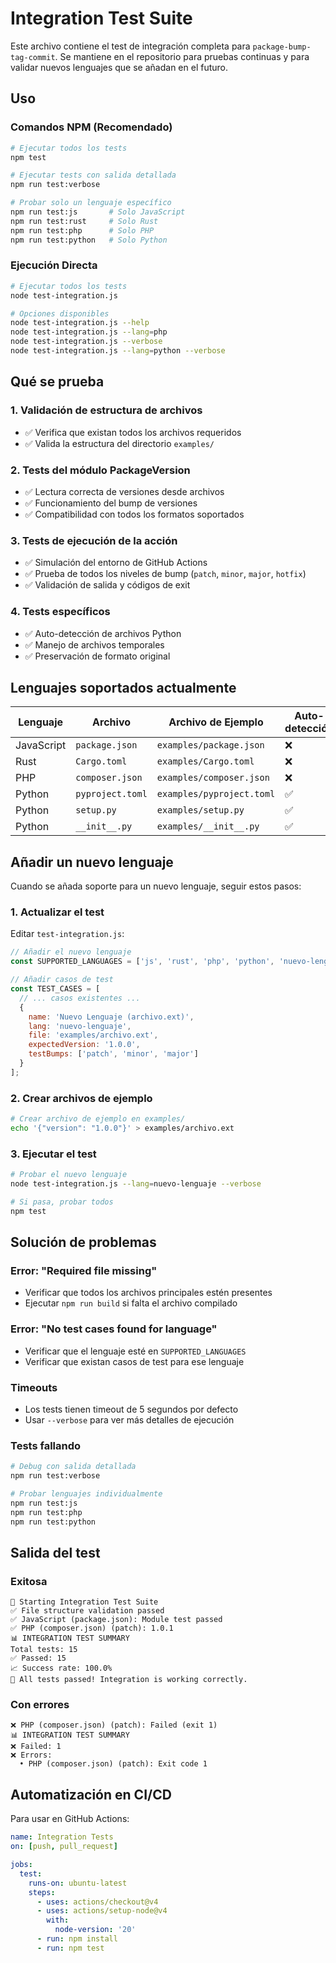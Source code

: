 # Integration Test Suite

Este archivo contiene el test de integración completa para `package-bump-tag-commit`. Se mantiene en el repositorio para pruebas continuas y para validar nuevos lenguajes que se añadan en el futuro.

## Uso

### Comandos NPM (Recomendado)

```bash
# Ejecutar todos los tests
npm test

# Ejecutar tests con salida detallada
npm run test:verbose

# Probar solo un lenguaje específico
npm run test:js       # Solo JavaScript
npm run test:rust     # Solo Rust
npm run test:php      # Solo PHP
npm run test:python   # Solo Python
```

### Ejecución Directa

```bash
# Ejecutar todos los tests
node test-integration.js

# Opciones disponibles
node test-integration.js --help
node test-integration.js --lang=php
node test-integration.js --verbose
node test-integration.js --lang=python --verbose
```

## Qué se prueba

### 1. Validación de estructura de archivos
- ✅ Verifica que existan todos los archivos requeridos
- ✅ Valida la estructura del directorio `examples/`

### 2. Tests del módulo PackageVersion
- ✅ Lectura correcta de versiones desde archivos
- ✅ Funcionamiento del bump de versiones
- ✅ Compatibilidad con todos los formatos soportados

### 3. Tests de ejecución de la acción
- ✅ Simulación del entorno de GitHub Actions
- ✅ Prueba de todos los niveles de bump (`patch`, `minor`, `major`, `hotfix`)
- ✅ Validación de salida y códigos de exit

### 4. Tests específicos
- ✅ Auto-detección de archivos Python
- ✅ Manejo de archivos temporales
- ✅ Preservación de formato original

## Lenguajes soportados actualmente

| Lenguaje | Archivo | Archivo de Ejemplo | Auto-detección | Status |
|----------|---------|-------------------|----------------|---------|
| JavaScript | `package.json` | `examples/package.json` | ❌ | ✅ |
| Rust | `Cargo.toml` | `examples/Cargo.toml` | ❌ | ✅ |
| PHP | `composer.json` | `examples/composer.json` | ❌ | ✅ |
| Python | `pyproject.toml` | `examples/pyproject.toml` | ✅ | ✅ |
| Python | `setup.py` | `examples/setup.py` | ✅ | ✅ |
| Python | `__init__.py` | `examples/__init__.py` | ✅ | ✅ |

## Añadir un nuevo lenguaje

Cuando se añada soporte para un nuevo lenguaje, seguir estos pasos:

### 1. Actualizar el test

Editar `test-integration.js`:

```javascript
// Añadir el nuevo lenguaje
const SUPPORTED_LANGUAGES = ['js', 'rust', 'php', 'python', 'nuevo-lenguaje'];

// Añadir casos de test
const TEST_CASES = [
  // ... casos existentes ...
  {
    name: 'Nuevo Lenguaje (archivo.ext)',
    lang: 'nuevo-lenguaje',
    file: 'examples/archivo.ext',
    expectedVersion: '1.0.0',
    testBumps: ['patch', 'minor', 'major']
  }
];
```

### 2. Crear archivos de ejemplo

```bash
# Crear archivo de ejemplo en examples/
echo '{"version": "1.0.0"}' > examples/archivo.ext
```

### 3. Ejecutar el test

```bash
# Probar el nuevo lenguaje
node test-integration.js --lang=nuevo-lenguaje --verbose

# Si pasa, probar todos
npm test
```

## Solución de problemas

### Error: "Required file missing"
- Verificar que todos los archivos principales estén presentes
- Ejecutar `npm run build` si falta el archivo compilado

### Error: "No test cases found for language"
- Verificar que el lenguaje esté en `SUPPORTED_LANGUAGES`
- Verificar que existan casos de test para ese lenguaje

### Timeouts
- Los tests tienen timeout de 5 segundos por defecto
- Usar `--verbose` para ver más detalles de ejecución

### Tests fallando
```bash
# Debug con salida detallada
npm run test:verbose

# Probar lenguajes individualmente
npm run test:js
npm run test:php
npm run test:python
```

## Salida del test

### Exitosa
```
🚀 Starting Integration Test Suite
✅ File structure validation passed
✅ JavaScript (package.json): Module test passed
✅ PHP (composer.json) (patch): 1.0.1
📊 INTEGRATION TEST SUMMARY
Total tests: 15
✅ Passed: 15
📈 Success rate: 100.0%
🎉 All tests passed! Integration is working correctly.
```

### Con errores
```
❌ PHP (composer.json) (patch): Failed (exit 1)
📊 INTEGRATION TEST SUMMARY
❌ Failed: 1
❌ Errors:
  • PHP (composer.json) (patch): Exit code 1
```

## Automatización en CI/CD

Para usar en GitHub Actions:

```yaml
name: Integration Tests
on: [push, pull_request]

jobs:
  test:
    runs-on: ubuntu-latest
    steps:
      - uses: actions/checkout@v4
      - uses: actions/setup-node@v4
        with:
          node-version: '20'
      - run: npm install
      - run: npm test
```